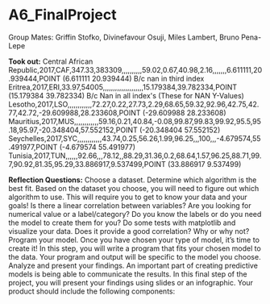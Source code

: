# A6_FinalProject
Group Mates: Griffin Stofko, Divinefavour Osuji, Miles Lambert, Bruno Pena-Lepe

**Took out:**
Central African Republic,2017,CAF,347.33,383309,,,,,,,,,,59.02,0.67,40.98,2.16,,,,,,,6.611111,20.939444,POINT (6.611111 20.939444)
B/c nan in third index
Eritrea,2017,ERI,33.97,54005,,,,,,,,,,,,,,,,,,,,15.179384,39.782334,POINT (15.179384 39.782334)
B/c Nan in all index's
(These for NAN Y-Values)
Lesotho,2017,LSO,,,,,,,,,,,,72.27,0.22,27.73,2.29,68.65,59.32,92.96,42.75,42.77,42.72,-29.609988,28.233608,POINT (-29.609988 28.233608)
Mauritius,2017,MUS,,,,,,,,,,,,59.16,0.21,40.84,-0.08,99.87,99.83,99.92,95.5,95.18,95.97,-20.348404,57.552152,POINT (-20.348404 57.552152)
Seychelles,2017,SYC,,,,,,,,,,,,43.74,0.25,56.26,1.99,96.25,,,100,,,-4.679574,55.491977,POINT (-4.679574 55.491977)
Tunisia,2017,TUN,,,,,,92.66,,,78.12,,88.29,31.36,0.2,68.64,1.57,96.25,88.71,99.7,90.92,81.35,95.29,33.886917,9.537499,POINT (33.886917 9.537499)

**Reflection Questions:**
Choose a dataset.
Determine which algorithm is the best fit. Based on the dataset you choose, you will need to figure out which algorithm to use. This will require you to get to know your data and your goals! Is there a linear correlation between variables? Are you looking for numerical value or a label/category? Do you know the labels or do you need the model to create them for you?
Do some tests with matplotlib and visualize your data. Does it provide a good correlation? Why or why not?
Program your model. Once you have chosen your type of model, it’s time to create it! In this step, you will write a program that fits your chosen model to the data. Your program and output will be specific to the model you choose.
Analyze and present your findings. An important part of creating predictive models is being able to communicate the results. In this final step of the project, you will present your findings using slides or an infographic. Your product should include the following components:

